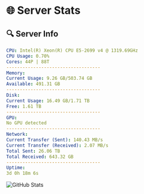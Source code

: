 # 🌐 Server Stats
## 🔍 Server Info
```yaml
CPU: Intel(R) Xeon(R) CPU E5-2699 v4 @ 1319.69GHz
CPU Usage: 0.70%
Cores: 44P | 88T
-----------------------------------
Memory:
Current Usage: 9.26 GB/503.74 GB
Available: 491.31 GB
-----------------------------------
Disk:
Current Usage: 16.49 GB/1.71 TB
Free: 1.61 TB
-----------------------------------
GPU:
No GPU detected
-----------------------------------
Network:
Current Transfer (Sent): 140.43 MB/s
Current Transfer (Received): 2.07 MB/s
Total Sent: 26.06 TB
Total Received: 643.32 GB
-----------------------------------
Uptime:
3d 0h 18m 6s
```
![GitHub Stats](https://img.shields.io/badge/Updated-2025-02-10_23:01:24-blue)